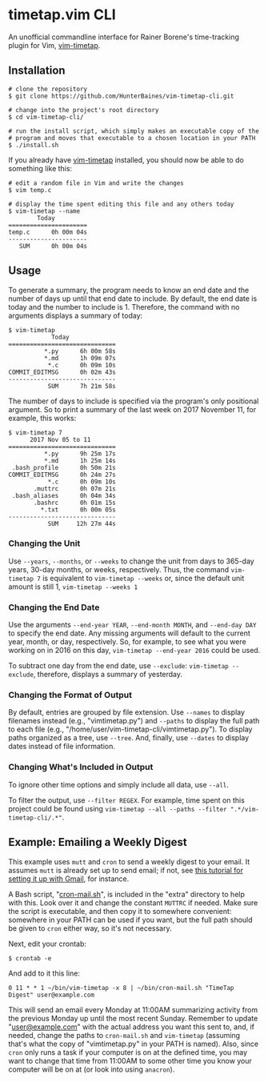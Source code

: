 timetap.vim CLI
===============
An unofficial commandline interface for Rainer Borene's time-tracking
plugin for Vim, [vim-timetap](https://github.com/rainerborene/vim-timetap).


Installation
------------
```shell
# clone the repository
$ git clone https://github.com/HunterBaines/vim-timetap-cli.git

# change into the project's root directory
$ cd vim-timetap-cli/

# run the install script, which simply makes an executable copy of the
# program and moves that executable to a chosen location in your PATH
$ ./install.sh
```

If you already have
[vim-timetap](https://github.com/rainerborene/vim-timetap#installation)
installed, you should now be able to do something like this:

```shell
# edit a random file in Vim and write the changes
$ vim temp.c

# display the time spent editing this file and any others today
$ vim-timetap --name
        Today
======================
temp.c      0h 00m 04s
----------------------
   SUM      0h 00m 04s
```


Usage
-----
To generate a summary, the program needs to know an end date and the number
of days up until that end date to include. By default, the end date is
today and the number to include is 1. Therefore, the command with no
arguments displays a summary of today:

```shell
$ vim-timetap
            Today
==============================
          *.py      6h 00m 58s
          *.md      1h 09m 07s
           *.c      0h 09m 10s
COMMIT_EDITMSG      0h 02m 43s
------------------------------
           SUM      7h 21m 58s

```

The number of days to include is specified via the program's only
positional argument. So to print a summary of the last week on 2017
November 11, for example, this works:

```shell
$ vim-timetap 7
      2017 Nov 05 to 11
==============================
          *.py      9h 25m 17s
          *.md      1h 25m 14s
 .bash_profile      0h 50m 21s
COMMIT_EDITMSG      0h 24m 27s
           *.c      0h 09m 10s
       .muttrc      0h 07m 21s
 .bash_aliases      0h 04m 34s
       .bashrc      0h 01m 15s
         *.txt      0h 00m 05s
------------------------------
           SUM     12h 27m 44s

```


### Changing the Unit ###
Use `--years`, `--months`, or `--weeks` to change the unit from days to
365-day years, 30-day months, or weeks, respectively. Thus, the command
`vim-timetap 7` is equivalent to `vim-timetap --weeks` or, since the
default unit amount is still 1, `vim-timetap --weeks 1`


### Changing the End Date ###
Use the arguments `--end-year YEAR`, `--end-month MONTH`, and `--end-day
DAY` to specify the end date. Any missing arguments will default to the
current year, month, or day, respectively. So, for example, to see what you
were working on in 2016 on this day, `vim-timetap --end-year 2016` could be
used.

To subtract one day from the end date, use `--exclude`: `vim-timetap
--exclude`, therefore, displays a summary of yesterday. 


### Changing the Format of Output ###
By default, entries are grouped by file extension. Use `--names` to display
filenames instead (e.g., "vimtimetap.py") and `--paths` to display the
full path to each file (e.g., "/home/user/vim-timetap-cli/vimtimetap.py").
To display paths organized as a tree, use `--tree`. And, finally, use
`--dates` to display dates instead of file information.


### Changing What's Included in Output ###
To ignore other time options and simply include all data, use `--all`.

To filter the output, use `--filter REGEX`. For example, time spent on this
project could be found using `vim-timetap --all --paths --filter
".*/vim-timetap-cli/.*"`.


Example: Emailing a Weekly Digest
---------------------------------
This example uses `mutt` and `cron` to send a weekly digest to your email.
It assumes `mutt` is already set up to send email; if not, see
[this tutorial for setting it up with
Gmail](https://www.garron.me/en/go2linux/send-mail-gmail-mutt.html), for
instance.

A Bash script,
"[cron-mail.sh](https://raw.githubusercontent.com/HunterBaines/vim-timetap-cli/master/extra/cron-mail.sh)",
is included in the "extra" directory to help with this. Look over it and
change the constant `MUTTRC` if needed. Make sure the script is executable,
and then copy it to somewhere convenient: somewhere in your PATH can be
used if you want, but the full path should be given to `cron` either way,
so it's not necessary.

Next, edit your crontab:

```shell
$ crontab -e
```

And add to it this line:

```
0 11 * * 1 ~/bin/vim-timetap -x 8 | ~/bin/cron-mail.sh "TimeTap Digest" user@example.com
```

This will send an email every Monday at 11:00AM summarizing activity from
the previous Monday up until the most recent Sunday. Remember to update
"user@example.com" with the actual address you want this sent to, and, if
needed, change the paths to `cron-mail.sh` and `vim-timetap` (assuming
that's what the copy of "vimtimetap.py" in your PATH is named).  Also,
since `cron` only runs a task if your computer is on at the defined time,
you may want to change that time from 11:00AM to some other time you know
your computer will be on at (or look into using `anacron`).
